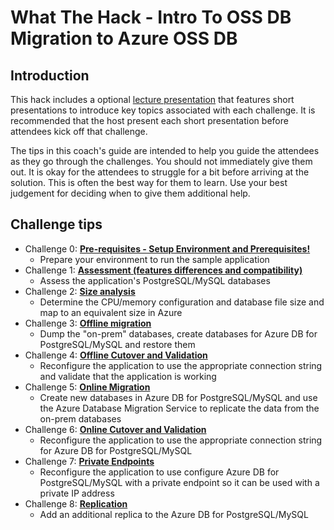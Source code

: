 # What The Hack - Intro To OSS DB Migration to Azure OSS DB
## Introduction
This hack includes a optional [lecture presentation](Coach/OSS-DB-What-the-Hack-Lecture.pptx?raw=true) that features short presentations to introduce key topics associated with each challenge. It is recommended that the host present each short presentation before attendees kick off that challenge.

The tips in this coach's guide are intended to help you guide the attendees as they go through the challenges. You should not immediately give them out. It is okay for the attendees to struggle for a bit before arriving at the solution. This is often the best way for them to learn. Use your best judgement for deciding when to give them additional help.

## Challenge tips
- Challenge 0: **[Pre-requisites - Setup Environment and Prerequisites!](00-prereqs.md)**
   - Prepare your environment to run the sample application
- Challenge 1: **[Assessment (features differences and compatibility)](01-assessment.md)**
   - Assess the application's PostgreSQL/MySQL databases
- Challenge 2: **[Size analysis](02-size-analysis.md)** 
   - Determine the CPU/memory configuration and database file size and map to an equivalent size in Azure
- Challenge 3: **[Offline migration](03-offline-migration.md)**
   - Dump the "on-prem" databases, create databases for Azure DB for PostgreSQL/MySQL and restore them
- Challenge 4: **[Offline Cutover and Validation](04-offline-cutover-validation.md)**
   - Reconfigure the application to use the appropriate connection string and validate that the application is working
- Challenge 5: **[Online Migration](05-online-migration.md)** 
   - Create new databases in Azure DB for PostgreSQL/MySQL and use the Azure Database Migration Service to replicate the data from the on-prem databases
- Challenge 6: **[Online Cutover and Validation](06-online-cutover-validation.md)**
   - Reconfigure the application to use the appropriate connection string for Azure DB for PostgreSQL/MySQL
- Challenge 7: **[Private Endpoints](07-private-endpoint.md)**
   - Reconfigure the application to use configure Azure DB for PostgreSQL/MySQL with a private endpoint so it can be used with a private IP address
- Challenge 8: **[Replication](08-replication.md)**
   - Add an additional replica to the Azure DB for PostgreSQL/MySQL
